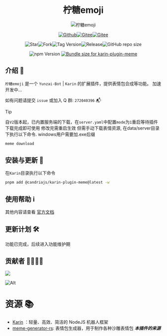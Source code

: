 # <h1 align="center">柠糖emoji</h1>

<div align="center">
<img src="https://count.kjchmc.cn/get/@karin-plugin-meme?theme=moebooru" alt="柠糖emoji">

<a href="https://github.com/CandriaJS/karin-plugin-meme"><img src="https://img.shields.io/badge/Github-柠糖emoji-black?style=flat-square&logo=github" alt="Github"></a><a href="https://github.com/KarinJS/Karin"><img src="https://badgen.net/npm/v/node-karin?label=Karin" alt="Gitee"></a><a href="https://qm.qq.com/q/gBs8Ri3nIQ"><img src="https://img.shields.io/badge/group-272040396-blue" alt="Gitee"></a>

<img alt="Star" src="https://badgen.net/github/stars/CandriaJS/karin-plugin-meme"><img alt="Fork" src="https://badgen.net/github/forks/CandriaJS/karin-plugin-meme"><img alt="Tag Version" src="https://badgen.net/github/tag/CandriaJS/karin-plugin-meme"><img alt="Release" src="https://badgen.net/github/release/CandriaJS/karin-plugin-meme/stable"><img alt="GitHub repo size" src="https://img.shields.io/github/repo-size/CandriaJS/karin-plugin-meme">

<img src="https://badgen.net/npm/v/@candriajs/karin-plugin-meme?label=karin-plugin-meme" alt="npm Version">
<a href="https://pkg-size.dev/@candriajs/karin-plugin-meme@beta"><img src="https://pkg-size.dev/badge/bundle/1606131" title="Bundle size for karin-plugin-meme"></a>
</div>

## 介绍 📝
`柠糖emoji` 是一个 `Yunzai-Bot` | `Karin` 的扩展插件，提供表情包合成等功能。
加速开发中...

如有问题请提交 `issue` 或加入 Q 群: `272040396` 📬

>[!TIP]
>自`V2`版本起，已内置服务端的下载，在`server.yaml`中配置`mode`为`1`重启等待插件下载完成即可使用
>修改完需重启生效
>但需手动下载表情资源, 在data/server目录下执行以下命令. windows用户需要加.exe后缀
>```bash
>meme download
>```

## 安装与更新 🔧

在`Karin`目录执行以下命令

```bash
pnpm add @candriajs/karin-plugin-meme@latest -w
```

## 使用帮助 ℹ️
其他内容请查看 [官方文档](https://docs.wuliya.cn)

## 更新计划 🛠

功能已完成，后续进入功能维护期

## 贡献者 👨‍💻👩‍💻

<a href="https://github.com/CandriaJS/karin-plugin-meme/graphs/contributors">
  <img src="https://contrib.rocks/image?repo=CandriaJS/karin-plugin-meme" />
</a>

![Alt](https://repobeats.axiom.co/api/embed/73df3435008d412e567482e27446e9467c7f9007.svg "Repobeats analytics image")

# 资源 📚

- [Karin](https://github.com/KarinJS/Karin) ：轻量、高效、简洁的 NodeJS 机器人框架
- [meme-generator-rs](https://github.com/MeetWq/meme-generator-rs): 表情包生成器，用于制作各种沙雕表情包 ***本插件的来源***
